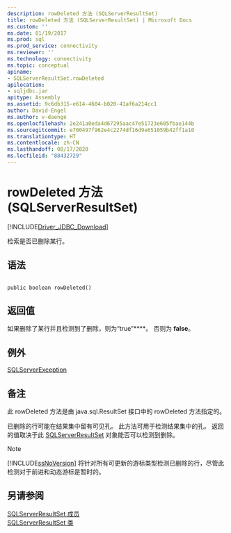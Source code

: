 ```yaml
---
description: rowDeleted 方法 (SQLServerResultSet)
title: rowDeleted 方法 (SQLServerResultSet) | Microsoft Docs
ms.custom: ''
ms.date: 01/19/2017
ms.prod: sql
ms.prod_service: connectivity
ms.reviewer: ''
ms.technology: connectivity
ms.topic: conceptual
apiname:
- SQLServerResultSet.rowDeleted
apilocation:
- sqljdbc.jar
apitype: Assembly
ms.assetid: 9c6db315-e614-4604-b020-41af6a214cc1
author: David-Engel
ms.author: v-daenge
ms.openlocfilehash: 2e241a0eda4d67295aac47e51723e605fbae144b
ms.sourcegitcommit: e700497f962e4c2274df16d9e651059b42ff1a10
ms.translationtype: HT
ms.contentlocale: zh-CN
ms.lasthandoff: 08/17/2020
ms.locfileid: "88432729"
---
```

# <a name="rowdeleted-method-sqlserverresultset"></a>rowDeleted 方法 (SQLServerResultSet)
[!INCLUDE[Driver_JDBC_Download](../../../includes/driver_jdbc_download.md)]

  检索是否已删除某行。  
  
## <a name="syntax"></a>语法  
  
```  
  
public boolean rowDeleted()  
```  
  
## <a name="return-value"></a>返回值  
 如果删除了某行并且检测到了删除，则为“true”****。 否则为 **false**。  
  
## <a name="exceptions"></a>例外  
 [SQLServerException](../../../connect/jdbc/reference/sqlserverexception-class.md)  
  
## <a name="remarks"></a>备注  
 此 rowDeleted 方法是由 java.sql.ResultSet 接口中的 rowDeleted 方法指定的。  
  
 已删除的行可能在结果集中留有可见孔。 此方法可用于检测结果集中的孔。 返回的值取决于此 [SQLServerResultSet](../../../connect/jdbc/reference/sqlserverresultset-class.md) 对象能否可以检测到删除。  
  
> [!NOTE]  
>  [!INCLUDE[ssNoVersion](../../../includes/ssnoversion-md.md)] 将针对所有可更新的游标类型检测已删除的行，尽管此检测对于前进和动态游标是暂时的。  
  
## <a name="see-also"></a>另请参阅  
 [SQLServerResultSet 成员](../../../connect/jdbc/reference/sqlserverresultset-members.md)   
 [SQLServerResultSet 类](../../../connect/jdbc/reference/sqlserverresultset-class.md)  
  
  

